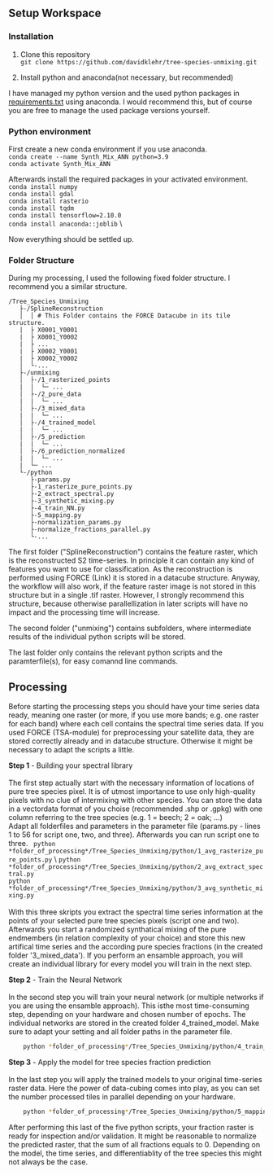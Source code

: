 ## Setup Workspace
### Installation

1. Clone this repository \
    ``` git clone https://github.com/davidklehr/tree-species-unmixing.git ```
    

2. Install python and anaconda(not necessary, but recommended)

I have managed my python version and the used python packages in <a href="./requirements.txt" >requirements.txt</a> using anaconda.
I would recommend this, but of course you are free to manage the used package versions yourself.

### Python environment

First create a new conda environment if you use anaconda.\
    ```conda create --name Synth_Mix_ANN python=3.9 ``` \
    ``` conda activate Synth_Mix_ANN ```


Afterwards install the required packages in your activated environment. \
    ``` conda install numpy ``` \
    ``` conda install gdal ``` \
    ``` conda install rasterio ``` \
    ``` conda install tqdm ``` \
    ``` conda install tensorflow=2.10.0 ``` \
    ```conda install anaconda::joblib``` \

Now everything should be settled up. 

### Folder Structure
During my processing, I used the following fixed folder structure. I recommend you a similar structure.
```
/Tree_Species_Unmixing
   ├-/SplineReconstruction
   │  │ # This Folder contains the FORCE Datacube in its tile structure.
   |  ├ X0001_Y0001
   |  ├ X0001_Y0002
   |  ├ ...
   |  ├ X0002_Y0001
   |  ├ X0002_Y0002
   │  └-...
   ├-/unmixing
   │  ├-/1_rasterized_points
   |  |  └─ ...
   │  ├-/2_pure_data
   |  |  └─ ...
   │  ├-/3_mixed_data
   |  |  └─ ...
   │  ├-/4_trained_model
   |  |  └─ ...
   │  ├-/5_prediction
   |  |  └─ ...
   │  ├-/6_prediction_normalized
   |  |  └─ ...
   |  └─ ...
   └-/python
      ├-params.py
      ├-1_rasterize_pure_points.py
      ├-2_extract_spectral.py
      ├-3_synthetic_mixing.py
      ├-4_train_NN.py
      ├-5_mapping.py
      ├-normalization_params.py
      ├-normalize_fractions_parallel.py
      └-...
```

The first folder ("SplineReconstruction") contains the feature raster, which is the reconstructed S2 time-series. In principle it can contain any kind of features you want to use for classification. As the reconstruction is performed using FORCE (Link) it is stored in a datacube structure.
Anyway, the workflow will also work, if the feature raster image is not stored in this structure but in a single .tif raster.
However, I strongly recommend this structure, because otherwise parallellization in later scripts will have no impact and the processing time will increase.

The second folder ("unmixing") contains subfolders, where intermediate results of the individual python scripts will be stored.

The last folder only contains the relevant python scripts and the paramterfile(s), for easy comannd line commands.

## Processing

Before starting the processing steps you should have your time series data ready, meaning one raster (or more, if you use more bands; e.g. one raster for each band) where each cell contains the spectral time series data.
If you used FORCE (TSA-module) for preprocessing your satellite data, they are stored correctly already and in datacube structure.
Otherwise it might be necessary to adapt the scripts a little.

**Step 1** - Building your spectral library \
\
    The first step actually start with the necessary information of locations of pure tree species pixel. It is of utmost importance to use only high-quality pixels with no clue of intermixing with other species.
    You can store the data in a vectordata format of you choise (recommended .shp or .gpkg) with one column referring to the tree species (e.g. 1 = beech; 2 = oak; ...)
    \
    Adapt all folderfiles and parameters in the parameter file (params.py - lines 1 to 56 for script one, two, and three). Afterwards you can run script one to three.
    ``` python *folder_of_processing*/Tree_Species_Unmixing/python/1_avg_rasterize_pure_points.py``` \ 
    ``` python *folder_of_processing*/Tree_Species_Unmixing/python/2_avg_extract_spectral.py ``` \
    ``` python *folder_of_processing*/Tree_Species_Unmixing/python/3_avg_synthetic_mixing.py ``` \
\
    With this three skripts you extract the spectral time series information at the points of your selected pure tree species pixels (script one and two).
    Afterwards you start a randomized synthatical mixing of the pure endmembers (in relation complexity of your choice) and store this new artifical time series and the according pure species fractions (in the created folder '3_mixed_data').
    If you perform an ensamble approach, you will create an individual library for every model you will train in the next step.

**Step 2** - Train the Neural Network \
\
In the second step you will train your neural network (or multiple networks if you are using the ensamble approach). This isthe most time-consuming step, depending on your hardware and chosen number of epochs.
The individual networks are stored in the created folder 4_trained_model.
Make sure to adapt your setting and all folder paths in the parameter file.

```bash
    python *folder_of_processing*/Tree_Species_Unmixing/python/4_train_mulit_ANN.py
```

**Step 3** - Apply the model for tree species fraction prediction \
\
In the last step you will apply the trained models to your original time-series raster data. Here the power of data-cubing comes into play, as you can set the number processed tiles in parallel depending on your hardware.

```bash
    python *folder_of_processing*/Tree_Species_Unmixing/python/5_mapping_multimodel_parallel.py
```

After performing this last of the five python scripts, your fraction raster is ready for inspection and/or validation.
It might be reasonable to normalize the predicted raster, that the sum of all fractions equals to 0. Depending on the model, the time series, and differentiablity of the tree species this might not always be the case.